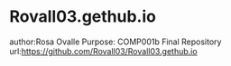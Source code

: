 # Rovall03.gethub.io
author:Rosa Ovalle
Purpose: COMP001b Final
Repository url:https://github.com/Rovall03/Rovall03.gethub.io